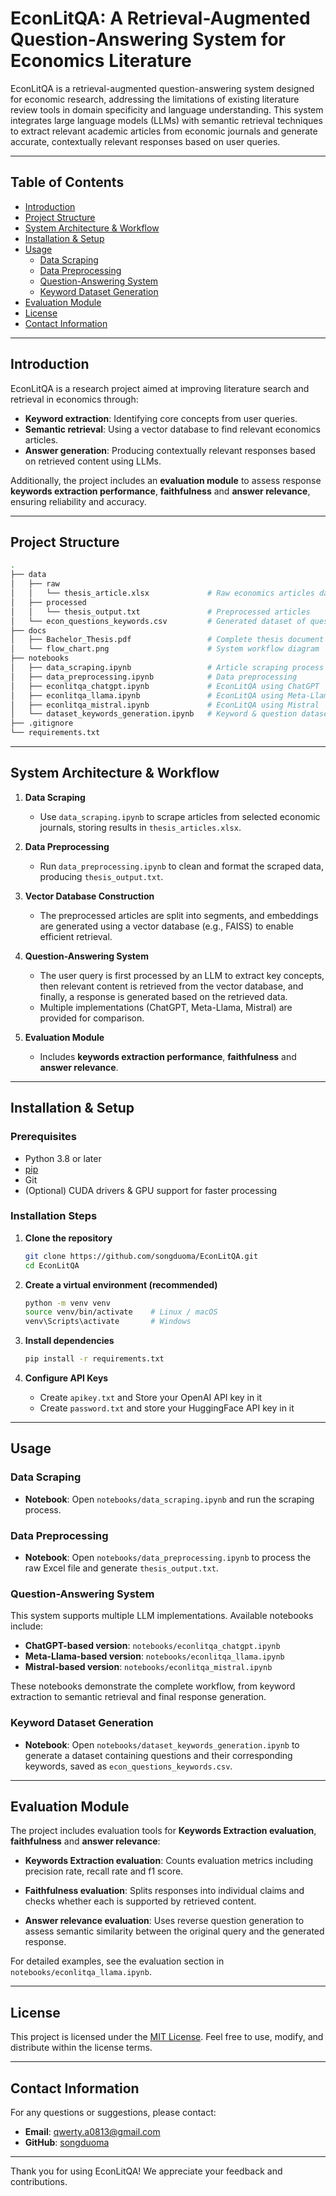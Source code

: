 # EconLitQA: A Retrieval-Augmented Question-Answering System for Economics Literature

EconLitQA is a retrieval-augmented question-answering system designed for economic research, addressing the limitations of existing literature review tools in domain specificity and language understanding. This system integrates large language models (LLMs) with semantic retrieval techniques to extract relevant academic articles from economic journals and generate accurate, contextually relevant responses based on user queries.

---

## Table of Contents

- [Introduction](#introduction)
- [Project Structure](#project-structure)
- [System Architecture & Workflow](#system-architecture--workflow)
- [Installation & Setup](#installation--setup)
- [Usage](#usage)
  - [Data Scraping](#data-scraping)
  - [Data Preprocessing](#data-preprocessing)
  - [Question-Answering System](#question-answering-system)
  - [Keyword Dataset Generation](#keyword-dataset-generation)
- [Evaluation Module](#evaluation-module)
- [License](#license)
- [Contact Information](#contact-information)

---

## Introduction

EconLitQA is a research project aimed at improving literature search and retrieval in economics through:

- **Keyword extraction**: Identifying core concepts from user queries.
- **Semantic retrieval**: Using a vector database to find relevant economics articles.
- **Answer generation**: Producing contextually relevant responses based on retrieved content using LLMs.

Additionally, the project includes an **evaluation module** to assess response **keywords extraction performance**, **faithfulness** and **answer relevance**, ensuring reliability and accuracy.

---

## Project Structure

```bash
.
├── data
│   ├── raw
│   │   └── thesis_article.xlsx             # Raw economics articles dataset
│   ├── processed
│   │   └── thesis_output.txt               # Preprocessed articles
│   └── econ_questions_keywords.csv         # Generated dataset of questions & keywords
├── docs
│   ├── Bachelor_Thesis.pdf                 # Complete thesis document
│   └── flow_chart.png                      # System workflow diagram
├── notebooks
│   ├── data_scraping.ipynb                 # Article scraping process
│   ├── data_preprocessing.ipynb            # Data preprocessing
│   ├── econlitqa_chatgpt.ipynb             # EconLitQA using ChatGPT
│   ├── econlitqa_llama.ipynb               # EconLitQA using Meta-Llama
│   ├── econlitqa_mistral.ipynb             # EconLitQA using Mistral
│   └── dataset_keywords_generation.ipynb   # Keyword & question dataset generation
├── .gitignore
└── requirements.txt
```

---

## System Architecture & Workflow

1. **Data Scraping**  
   - Use `data_scraping.ipynb` to scrape articles from selected economic journals, storing results in `thesis_articles.xlsx`.

2. **Data Preprocessing**  
   - Run `data_preprocessing.ipynb`  to clean and format the scraped data, producing `thesis_output.txt`.

3. **Vector Database Construction**  
   - The preprocessed articles are split into segments, and embeddings are generated using a vector database (e.g., FAISS) to enable efficient retrieval.

4. **Question-Answering System**  
   - The user query is first processed by an LLM to extract key concepts, then relevant content is retrieved from the vector database, and finally, a response is generated based on the retrieved data.
   - Multiple implementations (ChatGPT, Meta-Llama, Mistral) are provided for comparison.

5. **Evaluation Module**  
   - Includes **keywords extraction performance**,  **faithfulness**  and **answer relevance**.

---

## Installation & Setup

### Prerequisites

- Python 3.8 or later
- [pip](https://pip.pypa.io/)
- Git
- (Optional) CUDA drivers & GPU support for faster processing

### Installation Steps

1. **Clone the repository**

   ```bash
   git clone https://github.com/songduoma/EconLitQA.git
   cd EconLitQA
   ```

2. **Create a virtual environment (recommended)**

   ```bash
   python -m venv venv
   source venv/bin/activate    # Linux / macOS
   venv\Scripts\activate       # Windows
   ```

3. **Install dependencies**

   ```bash
   pip install -r requirements.txt
   ```

4. **Configure API Keys**

   - Create `apikey.txt` and Store your OpenAI API key in it
   - Create `password.txt` and store your HuggingFace API key in it

---

## Usage

### Data Scraping

- **Notebook**: Open `notebooks/data_scraping.ipynb` and run the scraping process.

### Data Preprocessing

- **Notebook**: Open `notebooks/data_preprocessing.ipynb` to process the raw Excel file and generate `thesis_output.txt`.

### Question-Answering System

This system supports multiple LLM implementations. Available notebooks include:

- **ChatGPT-based version**: `notebooks/econlitqa_chatgpt.ipynb`
- **Meta-Llama-based version**: `notebooks/econlitqa_llama.ipynb`
- **Mistral-based version**: `notebooks/econlitqa_mistral.ipynb`

These notebooks demonstrate the complete workflow, from keyword extraction to semantic retrieval and final response generation.

### Keyword Dataset Generation

- **Notebook**: Open `notebooks/dataset_keywords_generation.ipynb` to generate a dataset containing questions and their corresponding keywords, saved as `econ_questions_keywords.csv`.

---

## Evaluation Module

The project includes evaluation tools for **Keywords Extraction evaluation**, **faithfulness** and **answer relevance**:

- **Keywords Extraction evaluation**: Counts evaluation metrics including precision rate, recall rate and f1 score.

- **Faithfulness evaluation**: Splits responses into individual claims and checks whether each is supported by retrieved content.
- **Answer relevance evaluation**: Uses reverse question generation to assess semantic similarity between the original query and the generated response.

For detailed examples, see the evaluation section in `notebooks/econlitqa_llama.ipynb`.

---

## License

This project is licensed under the [MIT License](LICENSE). Feel free to use, modify, and distribute within the license terms.

---

## Contact Information

For any questions or suggestions, please contact:

- **Email**: qwerty.a0813@gmail.com
- **GitHub**: [songduoma](https://github.com/songduoma)

---

Thank you for using EconLitQA! We appreciate your feedback and contributions.


